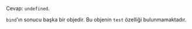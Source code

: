 Cevap: `undefined`.

`bind`'ın sonucu başka bir objedir. Bu objenin `test` özelliği bulunmamaktadır.
